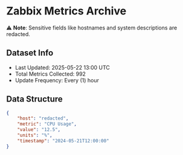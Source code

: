 # Zabbix Metrics Archive

⚠️ **Note**: Sensitive fields like hostnames and system descriptions are redacted.

## Dataset Info
- Last Updated: 2025-05-22 13:00 UTC
- Total Metrics Collected: 992
- Update Frequency: Every (1) hour

## Data Structure
```json
{
    "host": "redacted",
    "metric": "CPU Usage",
    "value": "12.5",
    "units": "%",
    "timestamp": "2024-05-21T12:00:00"
}
```
